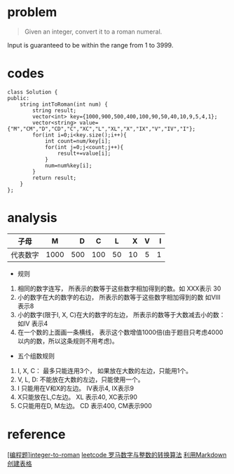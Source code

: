 # problem
>Given an integer, convert it to a roman numeral.

Input is guaranteed to be within the range from 1 to 3999.

# codes
```
class Solution {
public:
    string intToRoman(int num) {
        string result;
        vector<int> key={1000,900,500,400,100,90,50,40,10,9,5,4,1};
        vector<string> value={"M","CM","D","CD","C","XC","L","XL","X","IX","V","IV","I"};
        for(int i=0;i<key.size();i++){
            int count=num/key[i];
            for(int j=0;j<count;j++){
                result+=value[i];
            }
            num=num%key[i];
        }
        return result;
    }
};
```

# analysis
>

| 子母 | M | D | C | L | X | V | I |
| - | :-: | -: | - | :-: | -: |:-: | -:|
| 代表数字 | 1000| 500 | 100 | 50 | 10 | 5 | 1|

- 规则

1. 相同的数字连写， 所表示的数等于这些数字相加得到的数。如 XXX表示 30
2. 小的数字在大的数字的右边， 所表示的数等于这些数字相加得到的数 如VIII 表示8
3. 小的数字(限于I, X, C)在大的数字的左边， 所表示的数等于大数减去小的数： 如IV 表示4
4. 在一个数的上面画一条横线， 表示这个数增值1000倍(由于题目只考虑4000以内的数，所以这条规则不用考虑)。

- 五个组数规则
1. I, X, C： 最多只能连用3个， 如果放在大数的左边，只能用1个。
2. V, L, D: 不能放在大数的左边，只能使用一个。
3. I 只能用在V和X的左边。 IV表示4, IX表示9
4. X只能放在L,C左边。 XL 表示40, XC表示90
5. C只能用在D, M左边。 CD 表示400, CM表示900

# reference
[[编程题]integer-to-roman][1]
[leetcode 罗马数字与整数的转换算法][2]
[利用Markdown创建表格][3]

[1]: https://www.nowcoder.com/questionTerminal/0636c3db0de6437a8a86e58f46aa5c90
[2]: https://blog.csdn.net/net_wolf_007/article/details/51770112
[3]: https://blog.csdn.net/tuxingchen6/article/details/55222951